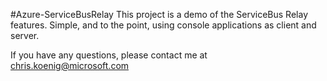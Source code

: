 #Azure-ServiceBusRelay
This project is a demo of the ServiceBus Relay features. Simple, and to the point, using console applications as client and server.

If you have any questions, please contact me at [chris.koenig@microsoft.com](mailto:chris.koenig@microsoft.com)